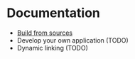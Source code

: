 # Documentation

  * [Build from sources](Build-From-Sources.md)
  * Develop your own application (TODO)
  * Dynamic linking (TODO)
